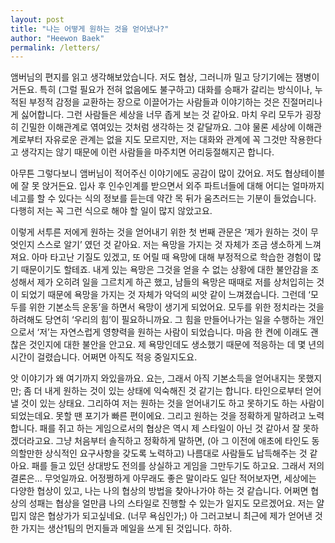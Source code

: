 ```yaml
---
layout: post
title: "나는 어떻게 원하는 것을 얻어냈나?"
author: "Heewon Baek"
permalink: /letters/
---
```


앰버님의 편지를 읽고 생각해보았습니다. 저도 협상, 그러니까 밀고 당기기에는 잼병이거든요. 특히 (그럴 필요가 전혀 없음에도 불구하고) 대화를 승패가 갈리는 방식이나, 누적된 부정적 감정을 교환하는 장으로 이끌어가는 사람들과 이야기하는 것은 진절머리나게 싫어합니다. 그런 사람들은 세상을 너무 좁게 보는 것 같아요. 마치 우리 모두가 굉장히 긴밀한 이해관계로 엮여있는 것처럼 생각하는 것 같달까요. 그야 물론 세상에 이해관계로부터 자유로운 관계는 없을 지도 모르지만, 저는 대화와 관계에 꼭 그것만 작용한다고 생각지는 않기 때문에 이런 사람들을 마주치면 어리둥절해지곤 합니다.

아무튼 그렇다보니 앰버님이 적어주신 이야기에도 공감이 많이 갔어요. 저도 협상테이블에 잘 못 앉거든요. 입사 후 인수인계를 받으면서 외주 파트너들에 대해 어디는 얼마까지 네고를 할 수 있다는 식의 정보를 듣는데 약간 목 뒤가 움츠러드는 기분이 들었습니다. 다행히 저는 꼭 그런 식으로 해야 할 일이 많지 않았고요.

이렇게 서투른 저에게 원하는 것을 얻어내기 위한 첫 번째 관문은 ‘제가 원하는 것이 무엇인지 스스로 알기’ 였던 것 같아요. 저는 욕망을 가지는 것 자체가 조금 생소하게 느껴져요. 아마 타고난 기질도 있겠고, 또 어릴 때 욕망에 대해 부정적으로 학습한 경험이 많기 때문이기도 할테죠. 내게 있는 욕망은 그것을 얻을 수 없는 상황에 대한 불안감을 조성해서 제가 오히려 일을 그르치게 하곤 했고, 남들의 욕망은 때때로 저를 상처입히는 것이 되었기 때문에 욕망을 가지는 것 자체가 악덕의 씨앗 같이 느껴졌습니다. 그런데 ‘모두를 위한 기본소득 운동’을 하면서 욕망이 생기게 되었어요. 모두를 위한 정치라는 것을 하려해도 당연히 ‘우리의 힘’이 필요하니까요. 그 힘을 만들어나가는 일을 수행하는 개인으로서 ‘저’는 자연스럽게 영향력을 원하는 사람이 되었습니다. 마음 한 켠에 이래도 괜찮은 것인지에 대한 불안을 안고요. 제 욕망인데도 생소했기 때문에 적응하는 데 몇 년의 시간이 걸렸습니다. 어쩌면 아직도 적응 중일지도요.

앗 이야기가 왜 여기까지 와있을까요. 요는, 그래서 아직 기본소득을 얻어내지는 못했지만; 좀 더 내게 원하는 것이 있는 상태에 익숙해진 것 같기는 합니다. 타인으로부터 얻어낼 것이 있는 상태요. 그리하여 저는 원하는 것을 얻어내기도 하고 못하기도 하는 사람이 되었는데요. 못할 땐 포기가 빠른 편이에요. 그리고 원하는 것을 정확하게 말하려고 노력합니다. 패를 쥐고 하는 게임으로서의 협상은 역시 제 스타일이 아닌 것 같아서 잘 못하겠더라고요. 그냥 처음부터 솔직하고 정확하게 말하면, (아 그 이전에 애초에 타인도 동의할만한 상식적인 요구사항을 갖도록 노력하고) 나름대로 사람들도 납득해주는 것 같아요. 패를 들고 있던 상대방도 전의를 상실하고 게임을 그만두기도 하고요. 그래서 저의 결론은... 무엇일까요. 어정쩡하게 아무래도 좋은 말이라도 일단 적어보자면, 세상에는 다양한 협상이 있고, 나는 나의 협상의 방법을 찾아나가야 하는 것 같습니다. 어쩌면 협상의 성패는 협상을 얼만큼 나의 스타일로 진행할 수 있는가 일지도 모르겠어요. 저는 얄밉지 않은 협상가가 되고싶네요. (너무 욕심인가;) 아 그러고보니 최근에 제가 얻어낸 것 한 가지는 생산1팀의 먼지들과 메일을 쓰게 된 것입니다. 하하.